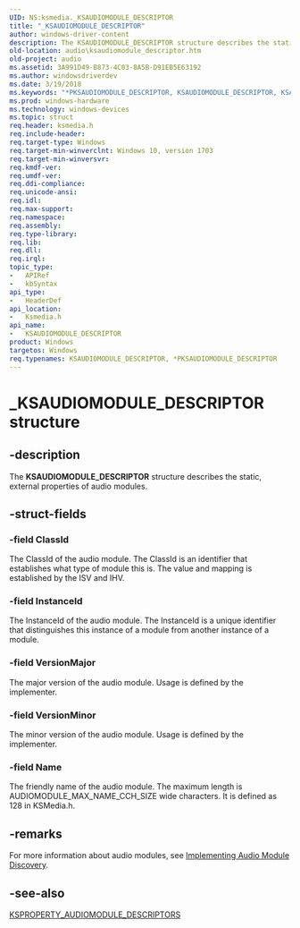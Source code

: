 ```yaml
---
UID: NS:ksmedia._KSAUDIOMODULE_DESCRIPTOR
title: "_KSAUDIOMODULE_DESCRIPTOR"
author: windows-driver-content
description: The KSAUDIOMODULE_DESCRIPTOR structure describes the static, external properties of audio modules.
old-location: audio\ksaudiomodule_descriptor.htm
old-project: audio
ms.assetid: 3A991D49-B873-4C03-8A5B-D91EB5E63192
ms.author: windowsdriverdev
ms.date: 3/19/2018
ms.keywords: "*PKSAUDIOMODULE_DESCRIPTOR, KSAUDIOMODULE_DESCRIPTOR, KSAUDIOMODULE_DESCRIPTOR structure [Audio Devices], PKSAUDIOMODULE_DESCRIPTOR, PKSAUDIOMODULE_DESCRIPTOR structure pointer [Audio Devices], _KSAUDIOMODULE_DESCRIPTOR, audio.ksaudiomodule_descriptor, ksmedia/KSAUDIOMODULE_DESCRIPTOR, ksmedia/PKSAUDIOMODULE_DESCRIPTOR"
ms.prod: windows-hardware
ms.technology: windows-devices
ms.topic: struct
req.header: ksmedia.h
req.include-header: 
req.target-type: Windows
req.target-min-winverclnt: Windows 10, version 1703
req.target-min-winversvr: 
req.kmdf-ver: 
req.umdf-ver: 
req.ddi-compliance: 
req.unicode-ansi: 
req.idl: 
req.max-support: 
req.namespace: 
req.assembly: 
req.type-library: 
req.lib: 
req.dll: 
req.irql: 
topic_type:
-	APIRef
-	kbSyntax
api_type:
-	HeaderDef
api_location:
-	Ksmedia.h
api_name:
-	KSAUDIOMODULE_DESCRIPTOR
product: Windows
targetos: Windows
req.typenames: KSAUDIOMODULE_DESCRIPTOR, *PKSAUDIOMODULE_DESCRIPTOR
---
```


# _KSAUDIOMODULE_DESCRIPTOR structure


## -description


The <b>KSAUDIOMODULE_DESCRIPTOR</b> structure describes the static, external  properties of audio modules.


## -struct-fields




### -field ClassId

The ClassId of the audio module. The ClassId is an identifier that establishes what type of module this is. The value and mapping is established by the ISV and IHV.


### -field InstanceId

The InstanceId of the audio module.  The InstanceId is a unique identifier that distinguishes this instance of a module from another instance of a module. 


### -field VersionMajor

The major version of the audio module. Usage is defined by the implementer.


### -field VersionMinor

The minor version of the audio module.  Usage is defined by the implementer.


### -field Name

The friendly name of the audio module. The maximum length is AUDIOMODULE_MAX_NAME_CCH_SIZE wide characters. It is defined as 128 in KSMedia.h.


## -remarks



For more information about audio modules, see  <a href="https://msdn.microsoft.com/en-us/windows/hardware/drivers/audio/implementing-audio-module-communication">Implementing Audio Module Discovery</a>. 




## -see-also




<a href="https://msdn.microsoft.com/EAD613AA-005B-4751-B60E-212853CA40B4">KSPROPERTY_AUDIOMODULE_DESCRIPTORS</a>
 

 

